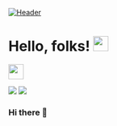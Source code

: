 [![Header](https://raw.githubusercontent.com/MartinHeinz/<OWNER>/<OWNER>/readme_header.png "Header")](https://some-url.dev/)

# Hello, folks! <img src="https://raw.githubusercontent.com/MartinHeinz/MartinHeinz/master/wave.gif" width="30px">

<img src="https://raw.githubusercontent.com/<OWNER>/<OWNER>/master/<GIF_NAME>.gif" width="30px">

![](https://img.shields.io/badge/<CODE>-<Angular>-informational?style=flat&logo=<LOGO_NAME>&logoColor=white&color=2bbc8a)
![](https://img.shields.io/badge/<CODE>-<ReactJs>-informational?style=flat&logo=<LOGO_NAME>&logoColor=white&color=2bbc8a)


### Hi there 👋

<!--
**Meghshyams/meghshyams** is a ✨ _special_ ✨ repository because its `README.md` (this file) appears on your GitHub profile.

Here are some ideas to get you started:

- 🔭 I’m currently working on ...
- 🌱 I’m currently learning ...
- 👯 I’m looking to collaborate on ...
- 🤔 I’m looking for help with ...
- 💬 Ask me about ...
- 📫 How to reach me: ...
- 😄 Pronouns: ...
- ⚡ Fun fact: ...
-->
